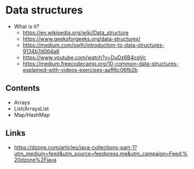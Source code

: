 # Data structures

- What is it?
  - https://en.wikipedia.org/wiki/Data_structure
  - https://www.geeksforgeeks.org/data-structures/
  - https://medium.com/swlh/introduction-to-data-structures-9134b7d064a6
  - https://www.youtube.com/watch?v=DuDz6B4cqVc
  - https://medium.freecodecamp.org/10-common-data-structures-explained-with-videos-exercises-aaff6c06fb2b

## Contents

- Arrays
- List/ArraysList
- Map/HashMap

## Links

- https://dzone.com/articles/java-collections-part-1?utm_medium=feed&utm_source=feedpress.me&utm_campaign=Feed:%20dzone%2Fjava
